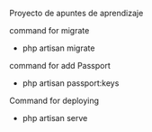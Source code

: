 Proyecto de apuntes de aprendizaje

command for migrate
- php artisan migrate

command for add Passport
- php artisan passport:keys

Command for deploying 
- php artisan serve
